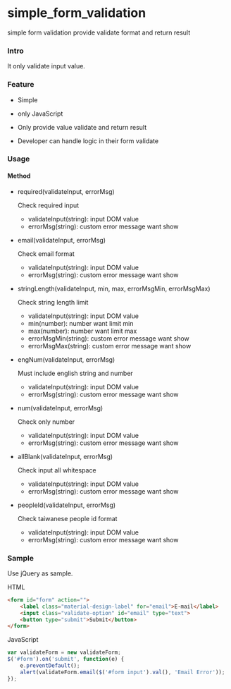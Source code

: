 simple_form_validation
======================

simple form validation provide validate format and return result

### Intro

It only validate input value.

### Feature

* Simple

* only JavaScript

* Only provide value validate and return result

* Developer can handle logic in their form validate

### Usage

#### Method

* required(validateInput, errorMsg)

    Check required input
    * validateInput(string): input DOM value
    * errorMsg(string): custom error message want show

* email(validateInput, errorMsg)

    Check email format
    * validateInput(string): input DOM value
    * errorMsg(string): custom error message want show

* stringLength(validateInput, min, max, errorMsgMin, errorMsgMax)

    Check string length limit
    * validateInput(string): input DOM value
    * min(number): number want limit min
    * max(number): number want limit max
    * errorMsgMin(string): custom error message want show
    * errorMsgMax(string): custom error message want show

* engNum(validateInput, errorMsg)

    Must include english string and number
    * validateInput(string): input DOM value
    * errorMsg(string): custom error message want show

* num(validateInput, errorMsg)

    Check only number
    * validateInput(string): input DOM value
    * errorMsg(string): custom error message want show

* allBlank(validateInput, errorMsg)

    Check input all whitespace
    * validateInput(string): input DOM value
    * errorMsg(string): custom error message want show

* peopleId(validateInput, errorMsg)

    Check taiwanese people id format
    * validateInput(string): input DOM value
    * errorMsg(string): custom error message want show

### Sample

Use jQuery as sample.

HTML

```html
<form id="form" action="">
    <label class="material-design-label" for="email">E-mail</label>
    <input class="validate-option" id="email" type="text">
    <button type="submit">Submit</button>
</form>
```

JavaScript

```javascript
var validateForm = new validateForm;
$('#form').on('submit', function(e) {
    e.preventDefault();
    alert(validateForm.email($('#form input').val(), 'Email Error'));
});
```
